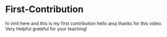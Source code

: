 # First-Contribution

hi vinit here and this is my first contribution
hello anuj thanks for this video. Very Helpful
grateful for your teaching!
